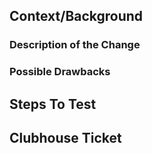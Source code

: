 <!--

*------- PR Requirements -------*

* Fill out the template below. Any pull request that does not include enough information to be reviewed in a timely manner may be closed at the maintainers' discretion.
* The pull request must have a Clubhouse ticket attached. We're trying to make sure all changes are requested and tracked, so make sure there is a ticket!
* The pull request must update the test suite to exercise the updated functionality. CodeCov will post on your PR after creation to show what the coverage diff is.
* After you create the pull request, all status checks must be pass before a maintainer reviews your contribution.

*------------------------------*

-->

## Context/Background

<!--

Include any context not present in the ticket. If your change touches many areas of the code, include an overview of those areas.

-->

### Description of the Change

<!--

We must be able to understand the design of your change from this description. If we can't get a good idea of what the code will be doing from the description here, the pull request may be closed at the maintainers' discretion. Keep in mind that the maintainer reviewing this PR may not be familiar with or have worked with the code here recently, so please walk us through the concepts.

-->

### Possible Drawbacks

<!-- What are the possible side-effects or negative impacts of the code change? -->

## Steps To Test

<!--

What process did you follow to verify that your change has the desired effects?

- How did you verify that all new functionality works as expected?
- How did you verify that all changed functionality works as expected?
- How did you verify that the change has not introduced any regressions?

Describe the actions you performed (including buttons you clicked, text you typed, commands you ran, etc.), and describe the results you observed.

This lets reviewers check that you've considered all the cases your code could touch.

-->

## Clubhouse Ticket
<!-- Post a link to the Clubhouse ticket here! -->

<!--
Notes:

Try to keep your PR under 500 LOC. If your change is large, group it into PRs based on logical areas (adding a component, adding an API endpoint, etc).

-->